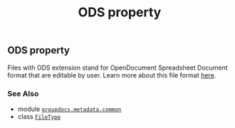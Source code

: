 ﻿---
title: ODS property
second_title: GroupDocs.Metadata for Python via .NET API References
description: 
type: docs
url: /python-net/groupdocs.metadata.common/filetype/ods/
is_root: false
weight: 590
---

## ODS property


Files with ODS extension stand for OpenDocument Spreadsheet Document format that are editable by user.
Learn more about this file format
[here](https://wiki.fileformat.com/spreadsheet/ods/).

### See Also
* module [`groupdocs.metadata.common`](../../)
* class [`FileType`](/metadata/python-net/groupdocs.metadata.common/filetype)
